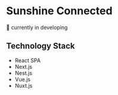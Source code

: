 # Sunshine Connected 
:rocket: currently in developing

## Technology Stack

- React SPA
- Next.js 
- Nest.js 
- Vue.js
- Nuxt.js
